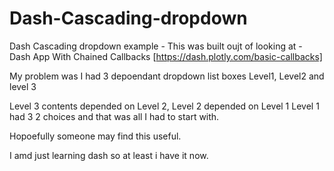 # Dash-Cascading-dropdown
Dash Cascading dropdown example - 
This was built oujt of looking at - Dash App With Chained Callbacks [https://dash.plotly.com/basic-callbacks]  

My problem was I had 3 depoendant dropdown list boxes
Level1, Level2 and level 3

Level 3 contents depended on Level 2, 
Level 2 depended on Level 1
Level 1 had 3 2 choices and that was all I had to start with.

Hopoefully someone may find this useful.

I amd just learning dash so at least i have it now.
